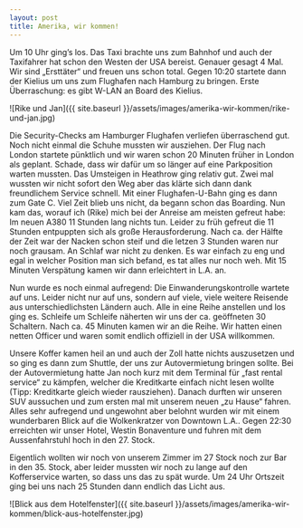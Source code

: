 ```yaml
---
layout: post
title: Amerika, wir kommen!
---
```


Um 10 Uhr ging’s los. Das Taxi brachte uns zum Bahnhof und auch der Taxifahrer hat schon den Westen der USA bereist. Genauer gesagt 4 Mal. Wir sind „Ersttäter“ und freuen uns schon total. Gegen 10:20 startete dann der Kielius um uns zum Flughafen nach Hamburg zu bringen. Erste Überraschung: es gibt W-LAN an Board des Kielius.

![Rike und Jan]({{ site.baseurl }}/assets/images/amerika-wir-kommen/rike-und-jan.jpg)

Die Security-Checks am Hamburger Flughafen verliefen überraschend gut. Noch nicht einmal die Schuhe mussten wir ausziehen. Der Flug nach London startete pünktlich und wir waren schon 20 Minuten früher in London als geplant. Schade, dass wir dafür um so länger auf eine Parkposition warten mussten. Das Umsteigen in Heathrow ging relativ gut. Zwei mal wussten wir nicht sofort den Weg aber das klärte sich dann dank freundlichem Service schnell. Mit einer Flughafen-U-Bahn ging es dann zum Gate C. Viel Zeit blieb uns nicht, da begann schon das Boarding. Nun kam das, worauf ich (Rike) mich bei der Anreise am meisten gefreut habe: Im neuen A380 11 Stunden lang nichts tun. Leider zu früh gefreut die 11 Stunden entpuppten sich als große Herausforderung. Nach ca. der Hälfte der Zeit war der Nacken schon steif und die letzen 3 Stunden waren nur noch grausam. An Schlaf war nicht zu denken. Es war einfach zu eng und egal in welcher Position man sich befand, es tat alles nur noch weh. Mit 15 Minuten Verspätung kamen wir dann erleichtert in L.A. an.

Nun wurde es noch einmal aufregend: Die Einwanderungskontrolle wartete auf uns. Leider nicht nur auf uns, sondern auf viele, viele weitere Reisende aus unterschiedlichsten Ländern auch. Alle in eine Reihe anstellen und los ging es. Schleife um Schleife näherten wir uns der ca. geöffneten 30 Schaltern. Nach ca. 45 Minuten kamen wir an die Reihe. Wir hatten einen netten Officer und waren somit endlich offiziell in der USA willkommen.

Unsere Koffer kamen heil an und auch der Zoll hatte nichts auszusetzen und so ging es dann zum Shuttle, der uns zur Autovermietung bringen sollte. Bei der Autovermietung hatte Jan noch kurz mit dem Terminal für „fast rental service“ zu kämpfen, welcher die Kreditkarte einfach nicht lesen wollte (Tipp: Kreditkarte gleich wieder rausziehen). Danach durften wir unseren SUV aussuchen und zum ersten mal mit unserem neuen „zu Hause“ fahren. Alles sehr aufregend und ungewohnt aber belohnt wurden wir mit einem wunderbaren Blick auf die Wolkenkratzer von Downtown L.A.. Gegen 22:30 erreichten wir unser Hotel, Westin Bonaventure und fuhren mit dem Aussenfahrstuhl hoch in den 27. Stock.

Eigentlich wollten wir noch von unserem Zimmer im 27 Stock noch zur Bar in den 35. Stock, aber leider mussten wir noch zu lange auf den Kofferservice warten, so dass uns das zu spät wurde. Um 24 Uhr Ortszeit ging bei uns nach 25 Stunden dann endlich das Licht aus.

![Blick aus dem Hotelfenster]({{ site.baseurl }}/assets/images/amerika-wir-kommen/blick-aus-hotelfenster.jpg)
